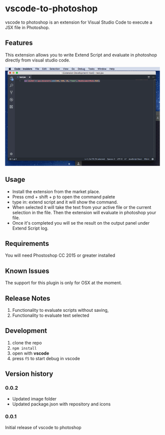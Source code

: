 # vscode-to-photoshop

vscode to photoshop is an extension for Visual Studio Code to execute a JSX file in Photoshop.

## Features
This extension allows you to write Extend Script and evaluate in photoshop directly from visual studio code.

![vscode-to-photoshop](images/vscode-to-photoshop.gif)
## Usage
- Install the extension from the market place.
- Press cmd + shift + p to open the command palete
- type in: extend script and it will show the command.
- When selected it will take the text from your active file or the current selection in the file. Then the extension will evaluate in photoshop your file.
- Once it's completed you will se the result on the output panel under Extend Script log.

## Requirements
You will need Phostoshop CC 2015 or greater installed 

## Known Issues

The support for this plugin is only for OSX at the moment.

## Release Notes

1. Functionality to evaluate scripts without saving, 
1. Functionality to evaluate text selected

## Development

1. clone the repo
2. `npm install`
3. open with **vscode**
4. press `f5` to start debug in vscode

## Version history

### 0.0.2

- Updated image folder 
- Updated package.json with repository and icons
### 0.0.1

Initial release of vscode to photoshop
